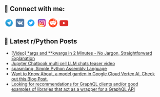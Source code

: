 ## 🔎 Connect with me:
[<img src="https://github.com/bullbesh/bullbesh/blob/main/images/Telegram.png" width="32" height="32" />](https://t.me/bullbesh)
[<img src="https://github.com/bullbesh/bullbesh/blob/main/images/VK.png" width="32" height="32" />](https://vk.com/bullbesh)
[<img src="https://github.com/bullbesh/bullbesh/blob/main/images/Twitter.png" width="32" height="32" />](https://twitter.com/bullbesh1)
[<img src="https://github.com/bullbesh/bullbesh/blob/main/images/Instagram.png" width="32" height="32" />](https://www.instagram.com/bullbesh)
[<img src="https://github.com/bullbesh/bullbesh/blob/main/images/Reddit.png" width="32" height="32" />](https://www.reddit.com/user/bullbesh)
[<img src="https://github.com/bullbesh/bullbesh/blob/main/images/YouTube.png" width="32" height="32" />](https://www.youtube.com/channel/UCtfjRs6uzgq5mfm8S06WTcg)

## 📕 Latest r/Python Posts
<!-- BLOG-POST-LIST:START -->
- [[Video] *args and **kwargs in 2 Minutes - No Jargon, Straightforward Explanation](https://www.reddit.com/r/Python/comments/16xx8xl/video_args_and_kwargs_in_2_minutes_no_jargon/)
- [Jupyter Chatbook multi cell LLM chats teaser video](https://www.reddit.com/r/Python/comments/16xwsby/jupyter_chatbook_multi_cell_llm_chats_teaser_video/)
- [spasmlang: Simple Python Assembly Language](https://www.reddit.com/r/Python/comments/16xwgmf/spasmlang_simple_python_assembly_language/)
- [Want to Know About, a model garden in Google Cloud Vertex AI, Check out this Blog Post.](https://www.reddit.com/r/Python/comments/16xvwln/want_to_know_about_a_model_garden_in_google_cloud/)
- [Looking for recommendations for GraphQL clients and/or good examples of libraries that act as a wrapper for a GraphQL API](https://www.reddit.com/r/Python/comments/16xviit/looking_for_recommendations_for_graphql_clients/)
<!-- BLOG-POST-LIST:END -->
